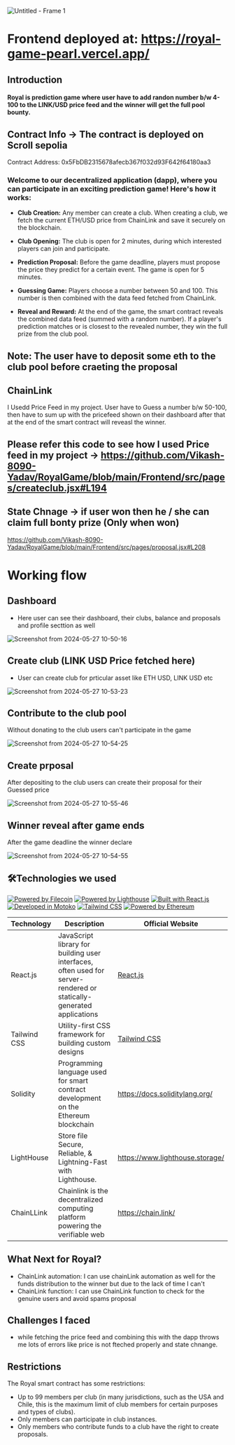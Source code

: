 

![Untitled - Frame 1](https://github.com/Vikash-8090-Yadav/Royal/assets/85225156/18814a50-41f8-4f87-8ae1-d7c53355b5b9)



#  Frontend deployed at: https://royal-game-pearl.vercel.app/


## Introduction 

#### Royal is prediction game where user have to add randon number b/w 4-100  to the LINK/USD price feed and  the  winner will get the full pool  bounty. 


## Contract Info -> The contract is deployed on Scroll sepolia

Contract Address: 0x5FbDB2315678afecb367f032d93F642f64180aa3



### Welcome to our decentralized application (dapp), where you can participate in an exciting prediction game! Here's how it works:

- **Club Creation:** Any member can create a club. When creating a club, we fetch the current ETH/USD price from ChainLink and save it securely on the blockchain.

- **Club Opening:** The club is open for 2 minutes, during which interested players can join and participate.

- **Prediction Proposal:** Before the game deadline, players must propose the price they predict for a certain event. The game is open for 5 minutes.

- **Guessing Game:** Players choose a number between 50 and 100. This number is then combined with the data feed fetched from ChainLink.

- **Reveal and Reward:** At the end of the game, the smart contract reveals the combined data feed (summed with a random number). If a player's prediction matches or is closest to the revealed number, they win the full prize from the club pool.


 ## Note: The user have to  deposit some eth to  the club pool before craeting the proposal


## ChainLink 

I Usedd Price Feed  in my project. User have to Guess a number b/w 50-100, then have to sum up with the pricefeed shown on their dashboard after that at the end of the smart contract will reveasl the winner.

##  Please refer this code to see how I used Price feed in my project ->  https://github.com/Vikash-8090-Yadav/RoyalGame/blob/main/Frontend/src/pages/createclub.jsx#L194

## State Chnage ->  if user won then he / she can claim full bonty prize (Only when won)

https://github.com/Vikash-8090-Yadav/RoyalGame/blob/main/Frontend/src/pages/proposal.jsx#L208


# Working flow 

## Dashboard 
- Here user can see their dashboard, their clubs, balance and proposals and profile secttion as well

![Screenshot from 2024-05-27 10-50-16](https://github.com/Vikash-8090-Yadav/Royal/assets/85225156/2520e6b1-0f0d-4ed7-a184-bbf46fe3cd30)

## Create club (LINK USD Price fetched  here)
- User can create club for prticular asset like ETH USD, LINK USD etc

![Screenshot from 2024-05-27 10-53-23](https://github.com/Vikash-8090-Yadav/Royal/assets/85225156/8943a334-5c9e-4986-99b1-d722d25bb550)


##  Contribute to  the club pool 

Without donating to the club users can't  participate in the  game

![Screenshot from 2024-05-27 10-54-25](https://github.com/Vikash-8090-Yadav/Royal/assets/85225156/f5cec6e5-057a-47fb-9ded-55c6e46d6b35)

## Create prposal 

After depositing to the club  users can create their proposal for their  Guessed price

![Screenshot from 2024-05-27 10-55-46](https://github.com/Vikash-8090-Yadav/Royal/assets/85225156/8256bc52-9a00-42f1-975e-9419a1e9a125)

##  Winner reveal after game ends 
 After the game deadline the winner declare

![Screenshot from 2024-05-27 10-54-55](https://github.com/Vikash-8090-Yadav/Royal/assets/85225156/8f813fd5-1d46-4288-9702-e8f3fec459e0)


## 🛠️Technologies we used

[![Powered by Filecoin](https://img.shields.io/badge/Powered_by-Filecoin-0174F2?logo=filecoin)](https://filecoin.io/)
[![Powered by Lighthouse](https://img.shields.io/badge/Powered_by-Lighthouse-ff69b4?logo=lighthouse)](https://lighthouse.filecoin.io/)
[![Built with React.js](https://img.shields.io/badge/Built_with-React.js-61DAFB?logo=react)](https://reactjs.org/)
[![Developed in Motoko](https://img.shields.io/badge/Developed_in-Motoko-2196F3?logo=dfinity)](https://sdk.dfinity.org/)
[![Tailwind CSS](https://img.shields.io/badge/Styled_with-Tailwind_CSS-38B2AC?logo=tailwind-css)](https://tailwindcss.com/)
[![Powered by Ethereum](https://img.shields.io/badge/Powered_by-Ethereum-3C3C3D?logo=ethereum)](https://ethereum.org/)

| Technology        | Description                                                | Official Website                                     |
|-------------------|------------------------------------------------------------|------------------------------------------------------|
| React.js          | JavaScript library for building user interfaces, often used for server-rendered or statically-generated applications | [React.js](https://reactjs.org/)                      |
| Tailwind CSS      | Utility-first CSS framework for building custom designs   | [Tailwind CSS](https://tailwindcss.com/)              |
| Solidity | Programming language used for smart contract development on the Ethereum blockchain | https://docs.soliditylang.org/ |
|LightHouse | Store file Secure, Reliable, & Lightning-Fast with Lighthouse. |https://www.lighthouse.storage/|
|ChainLLink | Chainlink is the decentralized computing platform powering the verifiable web| https://chain.link/|

## What Next for Royal?

- ChainLink automation: I can use chainLink automation as well for the funds distribution to the winner but due to the lack of time I can't
- ChainLink function: I can use ChainLink function to  check for the genuine users and avoid spams proposal


## Challenges  I faced 

-   while fetching the price feed and combining this with the dapp  throws me lots of errors like price is  not fteched properly and state chnange.

## Restrictions

The Royal smart contract has some restrictions:

- Up to 99 members per club (in many jurisdictions, such as the USA and Chile, this is the maximum limit of club members for certain purposes and types of clubs).
- Only members can participate in club instances.
- Only members who contribute funds to a club have the right to create proposals.
